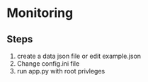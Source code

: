 # Monitoring

## Steps
1. create a data json file or edit example.json
2. Change config.ini file
3. run app.py with root privleges

